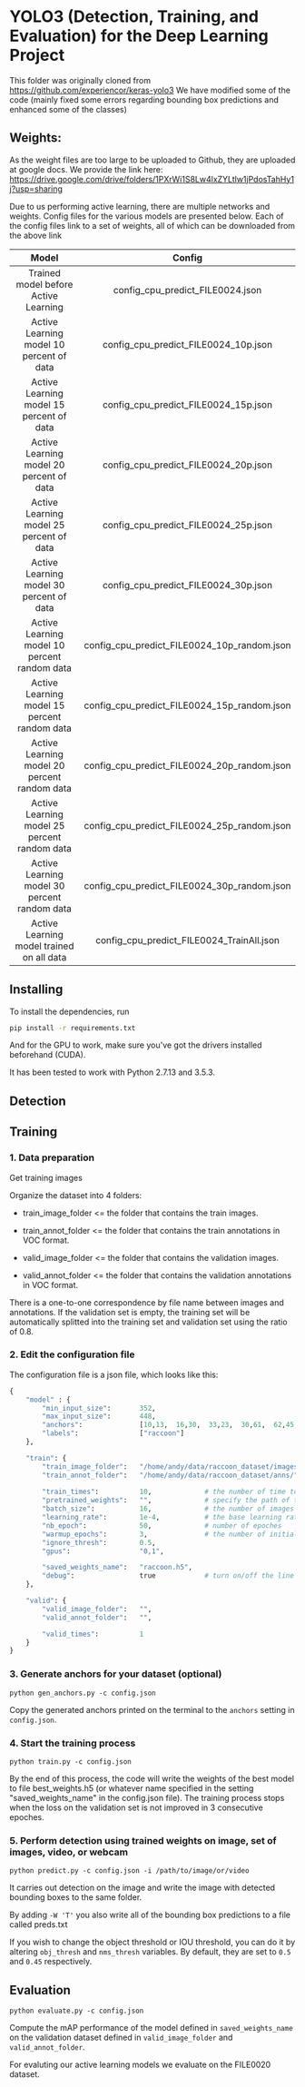 # YOLO3 (Detection, Training, and Evaluation) for the Deep Learning Project

This folder was originally cloned from https://github.com/experiencor/keras-yolo3 
We have modified some of the code (mainly fixed some errors regarding bounding box predictions and enhanced some of the classes)

## Weights:

As the weight files are too large to be uploaded to Github, they are uploaded at google docs. We provide the link here:
https://drive.google.com/drive/folders/1PXrWi1S8Lw4lxZYLtlw1jPdosTahHy1j?usp=sharing

Due to us performing active learning, there are multiple networks and weights.
Config files for the various models are presented below. Each of the config files link to a set of weights, all of which can be downloaded from the above link

Model | Config 
:---:|:---:
Trained model before Active Learning | config_cpu_predict_FILE0024.json
Active Learning model 10 percent of data | config_cpu_predict_FILE0024_10p.json 
Active Learning model 15 percent of data | config_cpu_predict_FILE0024_15p.json
Active Learning model 20 percent of data | config_cpu_predict_FILE0024_20p.json
Active Learning model 25 percent of data | config_cpu_predict_FILE0024_25p.json
Active Learning model 30 percent of data | config_cpu_predict_FILE0024_30p.json
Active Learning model 10 percent random data | config_cpu_predict_FILE0024_10p_random.json
Active Learning model 15 percent random data | config_cpu_predict_FILE0024_15p_random.json
Active Learning model 20 percent random data | config_cpu_predict_FILE0024_20p_random.json
Active Learning model 25 percent random data | config_cpu_predict_FILE0024_25p_random.json
Active Learning model 30 percent random data | config_cpu_predict_FILE0024_30p_random.json
Active Learning model trained on all data | config_cpu_predict_FILE0024_TrainAll.json

## Installing

To install the dependencies, run
```bash
pip install -r requirements.txt
```
And for the GPU to work, make sure you've got the drivers installed beforehand (CUDA).

It has been tested to work with Python 2.7.13 and 3.5.3.

## Detection

## Training

### 1. Data preparation 

Get training images

Organize the dataset into 4 folders:

+ train_image_folder <= the folder that contains the train images.

+ train_annot_folder <= the folder that contains the train annotations in VOC format.

+ valid_image_folder <= the folder that contains the validation images.

+ valid_annot_folder <= the folder that contains the validation annotations in VOC format.
    
There is a one-to-one correspondence by file name between images and annotations. If the validation set is empty, the training set will be automatically splitted into the training set and validation set using the ratio of 0.8.


### 2. Edit the configuration file
The configuration file is a json file, which looks like this:

```python
{
    "model" : {
        "min_input_size":       352,
        "max_input_size":       448,
        "anchors":              [10,13,  16,30,  33,23,  30,61,  62,45,  59,119,  116,90,  156,198,  373,326],
        "labels":               ["raccoon"]
    },

    "train": {
        "train_image_folder":   "/home/andy/data/raccoon_dataset/images/",
        "train_annot_folder":   "/home/andy/data/raccoon_dataset/anns/",      
          
        "train_times":          10,             # the number of time to cycle through the training set, useful for small datasets
        "pretrained_weights":   "",             # specify the path of the pretrained weights, but it's fine to start from scratch
        "batch_size":           16,             # the number of images to read in each batch
        "learning_rate":        1e-4,           # the base learning rate of the default Adam rate scheduler
        "nb_epoch":             50,             # number of epoches
        "warmup_epochs":        3,              # the number of initial epochs during which the sizes of the 5 boxes in each cell is forced to match the sizes of the 5 anchors, this trick seems to improve precision emperically
        "ignore_thresh":        0.5,
        "gpus":                 "0,1",

        "saved_weights_name":   "raccoon.h5",
        "debug":                true            # turn on/off the line that prints current confidence, position, size, class losses and recall
    },

    "valid": {
        "valid_image_folder":   "",
        "valid_annot_folder":   "",

        "valid_times":          1
    }
}

```
### 3. Generate anchors for your dataset (optional)

`python gen_anchors.py -c config.json`

Copy the generated anchors printed on the terminal to the ```anchors``` setting in ```config.json```.

### 4. Start the training process

`python train.py -c config.json`

By the end of this process, the code will write the weights of the best model to file best_weights.h5 (or whatever name specified in the setting "saved_weights_name" in the config.json file). The training process stops when the loss on the validation set is not improved in 3 consecutive epoches.

### 5. Perform detection using trained weights on image, set of images, video, or webcam
`python predict.py -c config.json -i /path/to/image/or/video`

It carries out detection on the image and write the image with detected bounding boxes to the same folder.

By adding `-W 'T'` you also write all of the bounding box predictions to a file called preds.txt

If you wish to change the object threshold or IOU threshold, you can do it by altering `obj_thresh` and `nms_thresh` variables. By default, they are set to `0.5` and `0.45` respectively.

## Evaluation

`python evaluate.py -c config.json`

Compute the mAP performance of the model defined in `saved_weights_name` on the validation dataset defined in `valid_image_folder` and `valid_annot_folder`.

For evaluting our active learning models we evaluate on the FILE0020 dataset.
